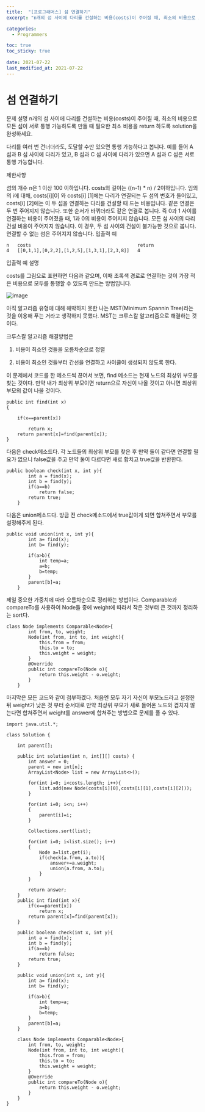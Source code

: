 ```yaml
---
title:  "[프로그래머스] 섬 연결하기"
excerpt: "n개의 섬 사이에 다리를 건설하는 비용(costs)이 주어질 때, 최소의 비용으로 모든 섬이 서로 통행 가능하도록 만들 때 필요한 최소 비용을 return 하도록 solution을 완성하세요."

categories:
  - Programmers

toc: true
toc_sticky: true
 
date: 2021-07-22
last_modified_at: 2021-07-22
---
```


# 섬 연결하기

문제 설명
n개의 섬 사이에 다리를 건설하는 비용(costs)이 주어질 때, 최소의 비용으로 모든 섬이 서로 통행 가능하도록 만들 때 필요한 최소 비용을 return 하도록 solution을 완성하세요.

다리를 여러 번 건너더라도, 도달할 수만 있으면 통행 가능하다고 봅니다. 예를 들어 A 섬과 B 섬 사이에 다리가 있고, B 섬과 C 섬 사이에 다리가 있으면 A 섬과 C 섬은 서로 통행 가능합니다.

제한사항

섬의 개수 n은 1 이상 100 이하입니다.
costs의 길이는 ((n-1) * n) / 2이하입니다.
임의의 i에 대해, costs[i][0] 와 costs[i] [1]에는 다리가 연결되는 두 섬의 번호가 들어있고, costs[i] [2]에는 이 두 섬을 연결하는 다리를 건설할 때 드는 비용입니다.
같은 연결은 두 번 주어지지 않습니다. 또한 순서가 바뀌더라도 같은 연결로 봅니다. 즉 0과 1 사이를 연결하는 비용이 주어졌을 때, 1과 0의 비용이 주어지지 않습니다.
모든 섬 사이의 다리 건설 비용이 주어지지 않습니다. 이 경우, 두 섬 사이의 건설이 불가능한 것으로 봅니다.
연결할 수 없는 섬은 주어지지 않습니다.
입출력 예

    n	costs	                                    return
    4	[[0,1,1],[0,2,2],[1,2,5],[1,3,1],[2,3,8]]	4
입출력 예 설명

costs를 그림으로 표현하면 다음과 같으며, 이때 초록색 경로로 연결하는 것이 가장 적은 비용으로 모두를 통행할 수 있도록 만드는 방법입니다.

![image](https://user-images.githubusercontent.com/64392631/126606038-be03c224-fcf5-4edf-bb2a-daa1d4f68f83.png)

아직 알고리즘 유형에 대해 해박하지 못한 나는 MST(Minimum Spannin Tree)라는 것을 이용해 푸는 거라고 생각하지 못했다. MST는 크루스칼 알고리즘으로 해결하는 것이다.

크루스칼 알고리즘 해결방법은

1. 비용이 최소인 것들을 오름차순으로 정렬

2. 비용이 최소인 것들부터 간선을 연결하고 사이클이 생성되지 않도록 한다.
   
이 문제에서 코드를 한 메소드씩 끊어서 보면,
find 메소드는 현재 노드의 최상위 부모를 찾는 것이다. 만약 내가 최상위 부모이면 return으로 자신이 나올 것이고 아니면 최상위 부모의 값이 나올 것이다.

    public int find(int x)
    {
        
        if(x==parent[x])

            return x;
        return parent[x]=find(parent[x]);
    }

다음은 check메소드다. 각 노드들의 최상위 부모를 찾은 후 만약 둘이 같다면 연결할 필요가 없으니 false값을 주고 만약 둘이 다르다면 새로 합치고 true값을 반환한다.

    public boolean check(int x, int y){
            int a = find(x);
            int b = find(y);
            if(a==b)
                return false;
            return true;
        }

다음은 union메소드다. 방금 전 check메소드에서 true값이게 되면 합쳐주면서 부모를 설정해주게 된다.

    public void union(int x, int y){
            int a= find(x);
            int b= find(y);
            
            if(a>b){
                int temp=a;
                a=b;
                b=temp;
            }
            parent[b]=a;
        }

제일 중요한 가중치에 따라 오름차순으로 정리하는 방법이다. Comparable과 compareTo를 사용하여 Node들 중에 weight에 따라서 작은 것부터 큰 것까지 정리하는 sort다.

    class Node implements Comparable<Node>{
            int from, to, weight;
            Node(int from, int to, int weight){
                this.from = from;
                this.to = to;
                this.weight = weight;
            }
            @Override
            public int compareTo(Node o){
                return this.weight - o.weight;
            }
        }

마지막은 모든 코드와 같이 첨부하겠다. 처음엔 모두 자기 자신이 부모노드라고 설정한 뒤 weight가 낮은 것 부터 순서대로 만약 최상위 부모가 새로 들어온 노드와 겹치지 않는다면 합쳐주면서 weight를 answer에 합쳐주는 방법으로 문제를 풀 수 있다.


    import java.util.*;

    class Solution {

        int parent[];

        public int solution(int n, int[][] costs) {
            int answer = 0;
            parent = new int[n];
            ArrayList<Node> list = new ArrayList<>();
            
            for(int i=0; i<costs.length; i++){
                list.add(new Node(costs[i][0],costs[i][1],costs[i][2]));
            }
            
            for(int i=0; i<n; i++)
            {
                parent[i]=i;
            }
            
            Collections.sort(list);
            
            for(int i=0; i<list.size(); i++)
            {
                Node a=list.get(i);
                if(check(a.from, a.to)){
                    answer+=a.weight;
                    union(a.from, a.to);
                }
            }
            
            return answer;
        }
        public int find(int x){
            if(x==parent[x])
                return x;
            return parent[x]=find(parent[x]);
        }
        
        public boolean check(int x, int y){
            int a = find(x);
            int b = find(y);
            if(a==b)
                return false;
            return true;
        }
        
        public void union(int x, int y){
            int a= find(x);
            int b= find(y);
            
            if(a>b){
                int temp=a;
                a=b;
                b=temp;
            }
            parent[b]=a;
        }
        
        class Node implements Comparable<Node>{
            int from, to, weight;
            Node(int from, int to, int weight){
                this.from = from;
                this.to = to;
                this.weight = weight;
            }
            @Override
            public int compareTo(Node o){
                return this.weight - o.weight;
            }
        }
    }